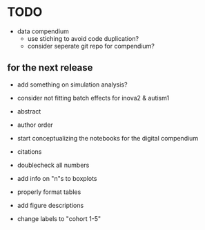 TODO
====


+ data compendium
  - use stiching to avoid code duplication?
  - consider seperate git repo for compendium?



for the next release
--------------------

- add something on simulation analysis?
- consider not fitting batch effects for inova2 & autism1

- abstract
- author order
- start conceptualizing the notebooks for the digital compendium
- citations
- doublecheck all numbers
- add info on "n"s to boxplots
- properly format tables
- add figure descriptions
- change labels to "cohort 1-5"


